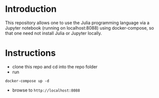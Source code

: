 # Introduction

This repository allows one to use the Julia programming language via a Jupyter notebook (running on localhost:8088) using docker-compose, so that one need not install Julia or Jupyter locally.

# Instructions

- clone this repo and cd into the repo folder
- run
```
docker-compose up -d
```
- browse to `http://localhost:8088`


